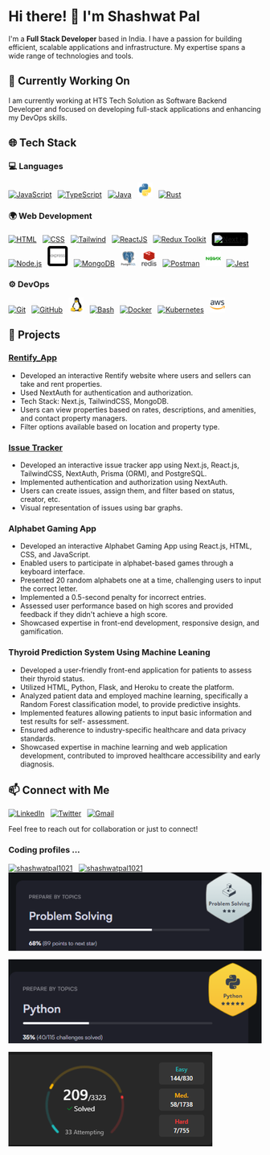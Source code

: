 # Hi there! 👋 I'm Shashwat Pal

I'm a **Full Stack Developer** based in India. I have a passion for building efficient, scalable applications and infrastructure. My expertise spans a wide range of technologies and tools.

## 🔭 Currently Working On

I am currently working at HTS Tech Solution as Software Backend Developer and focused on developing full-stack applications and enhancing my DevOps skills. 

## 🌐 Tech Stack

### 💻 Languages
<a href="#" target="_blank" title="JavaScript" rel="noreferrer"><img src="https://www.freepnglogos.com/uploads/javascript-png/javascript-vector-logo-yellow-png-transparent-javascript-vector-12.png" alt="JavaScript" width="30" height="30"/></a>&nbsp;&nbsp;
<a href="#" target="_blank" title="TypeScript" rel="noreferrer"><img src="https://www.vectorlogo.zone/logos/typescriptlang/typescriptlang-icon.svg" alt="TypeScript" width="30" height="30"/></a>&nbsp;&nbsp;
<a href="#" title="Java" target="_blank" rel="noreferrer"><img src="https://www.vectorlogo.zone/logos/java/java-icon.svg" alt="Java" width="30" height="30"/></a>&nbsp;&nbsp;
<a href="#" title="Python" target="_blank" rel="noreferrer"><img src="https://raw.githubusercontent.com/devicons/devicon/master/icons/python/python-original.svg" alt="Python" width="30" height="30"/></a>&nbsp;&nbsp;
<a href="#" title="Rust" target="_blank" rel="noreferrer"><img src="https://www.vectorlogo.zone/logos/rust-lang/rust-lang-icon.svg" alt="Rust" width="30" height="30"/></a>
### 🌍 Web Development
<a href="#" target="_blank" title="HTML" rel="noreferrer"><img src="https://www.vectorlogo.zone/logos/w3_html5/w3_html5-icon.svg" alt="HTML" width="30" height="30"/></a>&nbsp;&nbsp;
<a href="#" target="_blank" title="CSS" rel="noreferrer"><img src="https://www.vectorlogo.zone/logos/w3_css/w3_css-icon.svg" alt="CSS" width="30" height="30"/></a>&nbsp;&nbsp;
<a href="#" target="_blank" title="Tailwind" rel="noreferrer"><img src="https://www.vectorlogo.zone/logos/tailwindcss/tailwindcss-icon.svg" alt="Tailwind" width="30" height="30"/></a>&nbsp;&nbsp;
<a href="#" target="_blank" title="ReactJS" rel="noreferrer"><img src="https://www.vectorlogo.zone/logos/reactjs/reactjs-icon.svg" alt="ReactJS" width="30" height="30"/></a>&nbsp;&nbsp;
<a href="#" target="_blank" title="Redux Toolkit" rel="noreferrer"><img src="https://www.vectorlogo.zone/logos/js_redux/js_redux-icon.svg" alt="Redux Toolkit" width="30" height="30"/></a>&nbsp;&nbsp;
<a href="#" target="_blank" title="Next.js" rel="noreferrer"><img src="https://cdn.worldvectorlogo.com/logos/nextjs-2.svg" alt="Next.js" width="30" height="30" style="background-color: black; border-radius: 5px; padding: 5px;"/></a>&nbsp;&nbsp;
<a href="#" target="_blank" title="Node.js" rel="noreferrer"><img src="https://www.vectorlogo.zone/logos/nodejs/nodejs-icon.svg" alt="Node.js" width="30" height="30"/></a>&nbsp;&nbsp;
<a href="#" target="_blank" title="Express.js" rel="noreferrer"><img src="https://raw.githubusercontent.com/devicons/devicon/master/icons/express/express-original-wordmark.svg" alt="Express.js" width="30" height="30" style="background-color: black; border-radius: 5px; padding: 5px;"/></a>&nbsp;&nbsp;
<a href="#" target="_blank" title="MongoDB" rel="noreferrer"><img src="https://www.vectorlogo.zone/logos/mongodb/mongodb-icon.svg" alt="MongoDB" width="30" height="30"/></a>&nbsp;&nbsp;
<a href="#" target="_blank" title="PostgreSQL" rel="noreferrer"><img src="https://raw.githubusercontent.com/devicons/devicon/master/icons/postgresql/postgresql-original-wordmark.svg" alt="PostgreSQL" width="30" height="30"/></a>&nbsp;&nbsp;
<a href="#" target="_blank" title="Redis" rel="noreferrer"><img src="https://raw.githubusercontent.com/devicons/devicon/master/icons/redis/redis-original-wordmark.svg" alt="Redis" width="30" height="30"/></a>&nbsp;&nbsp;
<a href="#" target="_blank" title="Postman" rel="noreferrer"><img src="https://www.vectorlogo.zone/logos/getpostman/getpostman-icon.svg" alt="Postman" width="30" height="30"/></a>&nbsp;&nbsp;
<a href="#" target="_blank" title="Nginx" rel="noreferrer"><img src="https://raw.githubusercontent.com/devicons/devicon/master/icons/nginx/nginx-original.svg" alt="Nginx" width="30" height="30"/></a>&nbsp;&nbsp;
<a href="#" target="_blank" title="Jest" rel="noreferrer"><img src="https://www.vectorlogo.zone/logos/jestjsio/jestjsio-icon.svg" alt="Jest" width="30" height="30"/></a>&nbsp;&nbsp;

### ⚙️ DevOps
<a href="#" target="_blank" title="Git" rel="noreferrer"><img src="https://www.vectorlogo.zone/logos/git-scm/git-scm-icon.svg" alt="Git" width="30" height="30"/></a>&nbsp;&nbsp;
<a href="#" target="_blank" title="GitHub" rel="noreferrer"><img src="https://www.vectorlogo.zone/logos/github/github-tile.svg" alt="GitHub" width="30" height="30"/></a>&nbsp;&nbsp;
<a href="#" target="_blank" title="Linux" rel="noreferrer"><img src="https://raw.githubusercontent.com/devicons/devicon/master/icons/linux/linux-original.svg" alt="Linux" width="30" height="30"/></a>&nbsp;&nbsp;
<a href="#" target="_blank" title="Bash" rel="noreferrer"><img src="https://www.vectorlogo.zone/logos/gnu_bash/gnu_bash-icon.svg" alt="Bash" width="30" height="30"/></a>&nbsp;&nbsp;
<a href="#" target="_blank" title="Docker" rel="noreferrer"><img src="https://www.vectorlogo.zone/logos/docker/docker-icon.svg" alt="Docker" width="30" height="30"/></a>&nbsp;&nbsp;
<a href="#" target="_blank" title="Kubernetes" rel="noreferrer"><img src="https://www.vectorlogo.zone/logos/kubernetes/kubernetes-icon.svg" alt="Kubernetes" width="30" height="30"/></a>&nbsp;&nbsp;
<a href="#" target="_blank" title="Amazon Web Services" rel="noreferrer"><img src="https://raw.githubusercontent.com/devicons/devicon/master/icons/amazonwebservices/amazonwebservices-original-wordmark.svg" alt="AWS" width="30" height="30"/></a>&nbsp;&nbsp;


## 🚀 Projects

### [Rentify_App](https://rentify-app-ten.vercel.app/)
- Developed an interactive Rentify website where users and sellers can take and rent properties.
- Used NextAuth for authentication and authorization.
- Tech Stack: Next.js, TailwindCSS, MongoDB.
- Users can view properties based on rates, descriptions, and amenities, and contact property managers.
- Filter options available based on location and property type.

### [Issue Tracker](https://issue-tracker-umber-delta.vercel.app/)
- Developed an interactive issue tracker app using Next.js, React.js, TailwindCSS, NextAuth, Prisma (ORM), and PostgreSQL.
- Implemented authentication and authorization using NextAuth.
- Users can create issues, assign them, and filter based on status, creator, etc.
- Visual representation of issues using bar graphs.

### Alphabet Gaming App 
- Developed an interactive Alphabet Gaming App using React.js, HTML, CSS, and JavaScript.
- Enabled users to participate in alphabet-based games through a keyboard interface.
- Presented 20 random alphabets one at a time, challenging users to input the correct letter.
- Implemented a 0.5-second penalty for incorrect entries.
- Assessed user performance based on high scores and provided feedback if they didn't achieve a high score.
- Showcased expertise in front-end development, responsive design, and gamification.

### Thyroid Prediction System Using Machine Leaning
- Developed a user-friendly front-end application for patients to assess their thyroid status.
- Utilized HTML, Python, Flask, and Heroku to create the platform.
- Analyzed patient data and employed machine learning, specifically a Random Forest classification model, to provide
predictive insights.
- Implemented features allowing patients to input basic information and test results for self- assessment.
- Ensured adherence to industry-specific healthcare and data privacy standards.
- Showcased expertise in machine learning and web application development, contributed to improved healthcare accessibility and
early diagnosis.

## 📫 Connect with Me


<a href="https://www.linkedin.com/in/shashwatpal1021/" title="Shashwat" target="_blank" rel="noreferrer"><img src="https://www.vectorlogo.zone/logos/linkedin/linkedin-tile.svg" alt="LinkedIn" width="30" height="30"/></a>&nbsp;&nbsp;
<a href="https://x.com/shashwatpal7" target="_blank" title="Shashwat" rel="noreferrer"><img src="https://www.vectorlogo.zone/logos/twitter/twitter-tile.svg" alt="Twitter" width="30" height="30"/></a>&nbsp;&nbsp;
<a href="mailto:i.shashwatpal@gmail.com" target="_blank" title="i.shashwatpal@gmail.com" rel="noreferrer"><img src="https://www.vectorlogo.zone/logos/gmail/gmail-tile.svg" alt="Gmail" width="30" height="30"/></a>&nbsp;&nbsp;


Feel free to reach out for collaboration or just to connect!



### Coding profiles ...
<a href="https://leetcode.com/u/shashwatpal1021/" target="blank" ><img align="center" src="https://raw.githubusercontent.com/rahuldkjain/github-profile-readme-generator/master/src/images/icons/Social/leet-code.svg" alt="shashwatpal1021" height="30" width="30" /></a>&nbsp;&nbsp;
<a href="https://www.hackerrank.com/profile/shashwatpal1021" target="blank"><img align="center" src="https://upload.wikimedia.org/wikipedia/commons/thumb/4/40/HackerRank_Icon-1000px.png/600px-HackerRank_Icon-1000px.png" alt="shashwatpal1021" height="40" width="40" /></a>&nbsp;&nbsp;
![alt text](image-1.png)

![alt text](image-2.png)

![alt text](image-3.png)
##


